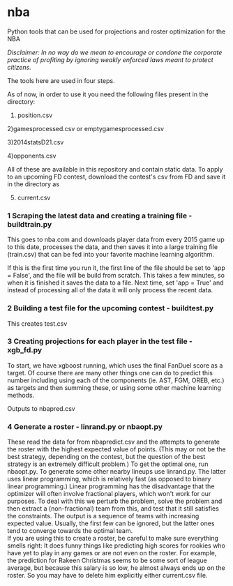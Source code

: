 # nba
Python tools that can be used for projections and roster optimization for the NBA

*Disclaimer: In no way do we mean to encourage or condone the corporate practice of profiting by ignoring weakly enforced laws meant to protect citizens.*   

The tools here are used in four steps. 

As of now, in order to use it you need the following files present in the directory:

1) position.csv 

2)gamesprocessed.csv or emptygamesprocessed.csv

3)2014statsD21.csv 

4)opponents.csv

All of these are available in this repository and contain static data.  To apply to an upcoming FD contest, download the contest's csv from FD and save it in the directory as

5) current.csv

### 1 Scraping the latest data and creating a training file - buildtrain.py
This goes to nba.com and downloads player data from every 2015 game up to this date, processes the data, and then saves it into a large training file (train.csv) that can be fed into your favorite machine learning algorithm.   

If this is the first time you run it, the first line of the file should be set to 'app = False', and the file will be build from scratch. This takes a few minutes, so when it is finished it saves the data to a file.  Next time, set 'app = True' and instead of processing all of the data it will only process the recent data.  


### 2 Building a test file for the upcoming contest - buildtest.py
This creates test.csv

### 3 Creating projections for each player in the test file - xgb_fd.py 
To start, we have xgboost running, which uses the final FanDuel score as a target.  Of course there are many other things one can do to predict this number including using each of the components (ie. AST, FGM, OREB, etc.) as targets and then summing these, or using some other machine learning methods.   

Outputs to nbapred.csv

### 4 Generate a roster -    linrand.py or nbaopt.py

These read the data for from nbapredict.csv and the attempts to generate the roster with the highest expected value of points. (This may or not be the best strategy, depending on the contest, but the question of the best strategy is an extremely difficult problem.) 
To get the optimal one, run nbaopt.py.   To generate some other nearby lineups use linrand.py.  The latter uses linear programming, which is relatively fast (as opposed to binary linear programming.)  Linear programming has the disadvantage that the optimizer will often involve fractional players, which won't work for our purposes.  To deal with this we perturb the problem, solve the problem and then extract a (non-fractional) team from this, and test that it still satisfies the constraints.   The output is a sequence of teams with increasing expected value.  Usually, the first few can be ignored, but the latter ones tend to converge towards the optimal team.   
If you are using this to create a roster, be careful to make sure everything smells right:  It does funny things like predicting high scores for rookies who have yet to play in any games or are not even on the roster.  For example, the prediction for Rakeen Christmas seems to be some sort of league average, but because this salary is so low, he almost always ends up on the roster.  So you may have to delete him explicitly either current.csv file.   
